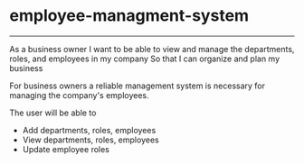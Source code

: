 # employee-managment-system
----------------------------------------
As a business owner
I want to be able to view and manage the departments, roles, and employees in my company
So that I can organize and plan my business

For business owners a reliable management system is necessary for managing the company's employees. 

The user will be able to 

* Add departments, roles, employees  
* View departments, roles, employees  
* Update employee roles

